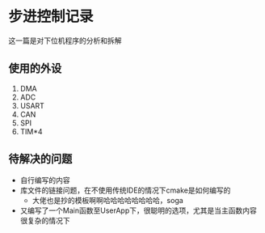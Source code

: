 # 步进控制记录
这一篇是对下位机程序的分析和拆解

## 使用的外设
1. DMA
2. ADC
3. USART
4. CAN
5. SPI
6. TIM*4

## 待解决的问题
- 自行编写的内容
- 库文件的链接问题，在不使用传统IDE的情况下cmake是如何编写的
  - 大佬也是抄的模板啊啊哈哈哈哈哈哈哈哈，soga
- 又编写了一个Main函数至UserApp下，很聪明的选项，尤其是当主函数内容很复杂的情况下